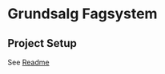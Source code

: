 # Grundsalg Fagsystem

## Project Setup

See [Readme](https://github.com/aakb/vagrant/blob/development/grundsalg/README.md) 